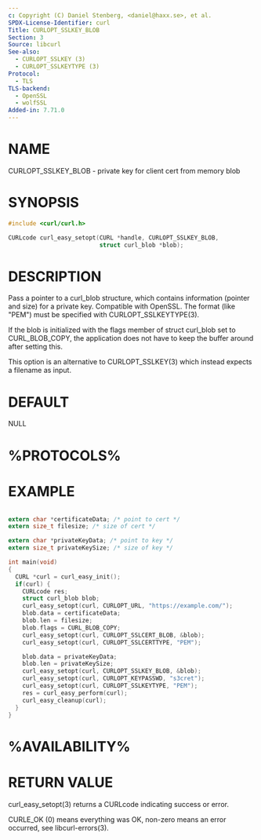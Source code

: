 ```yaml
---
c: Copyright (C) Daniel Stenberg, <daniel@haxx.se>, et al.
SPDX-License-Identifier: curl
Title: CURLOPT_SSLKEY_BLOB
Section: 3
Source: libcurl
See-also:
  - CURLOPT_SSLKEY (3)
  - CURLOPT_SSLKEYTYPE (3)
Protocol:
  - TLS
TLS-backend:
  - OpenSSL
  - wolfSSL
Added-in: 7.71.0
---
```


# NAME

CURLOPT_SSLKEY_BLOB - private key for client cert from memory blob

# SYNOPSIS

~~~c
#include <curl/curl.h>

CURLcode curl_easy_setopt(CURL *handle, CURLOPT_SSLKEY_BLOB,
                          struct curl_blob *blob);
~~~

# DESCRIPTION

Pass a pointer to a curl_blob structure, which contains information (pointer
and size) for a private key. Compatible with OpenSSL. The format (like "PEM")
must be specified with CURLOPT_SSLKEYTYPE(3).

If the blob is initialized with the flags member of struct curl_blob set to
CURL_BLOB_COPY, the application does not have to keep the buffer around after
setting this.

This option is an alternative to CURLOPT_SSLKEY(3) which instead expects a
filename as input.

# DEFAULT

NULL

# %PROTOCOLS%

# EXAMPLE

~~~c

extern char *certificateData; /* point to cert */
extern size_t filesize; /* size of cert */

extern char *privateKeyData; /* point to key */
extern size_t privateKeySize; /* size of key */

int main(void)
{
  CURL *curl = curl_easy_init();
  if(curl) {
    CURLcode res;
    struct curl_blob blob;
    curl_easy_setopt(curl, CURLOPT_URL, "https://example.com/");
    blob.data = certificateData;
    blob.len = filesize;
    blob.flags = CURL_BLOB_COPY;
    curl_easy_setopt(curl, CURLOPT_SSLCERT_BLOB, &blob);
    curl_easy_setopt(curl, CURLOPT_SSLCERTTYPE, "PEM");

    blob.data = privateKeyData;
    blob.len = privateKeySize;
    curl_easy_setopt(curl, CURLOPT_SSLKEY_BLOB, &blob);
    curl_easy_setopt(curl, CURLOPT_KEYPASSWD, "s3cret");
    curl_easy_setopt(curl, CURLOPT_SSLKEYTYPE, "PEM");
    res = curl_easy_perform(curl);
    curl_easy_cleanup(curl);
  }
}
~~~

# %AVAILABILITY%

# RETURN VALUE

curl_easy_setopt(3) returns a CURLcode indicating success or error.

CURLE_OK (0) means everything was OK, non-zero means an error occurred, see
libcurl-errors(3).
